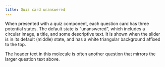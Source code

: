 ```yaml
---
title: Quiz card unanswered
---
```

When presented with a quiz component, each question card has three potential states. The default state is "unanswered",
which includes a circular image, a title, and some descriptive text. It is shown when the slider is in its default (middle) state, and has a white triangular background affixed to the top.

The header text in this molecule is often another question that mirrors the larger question text above.